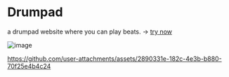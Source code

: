 # Drumpad

a drumpad website where you can play beats. -> [try now](https://abdurrafey-amir.github.io/drumpad/)

![image](https://github.com/user-attachments/assets/e85a430f-4da0-4246-a4df-32c5feb0a733)

https://github.com/user-attachments/assets/2890331e-182c-4e3b-b880-70f25e4b4c24

